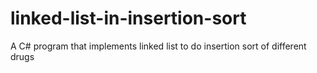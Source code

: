 # linked-list-in-insertion-sort
A C# program that implements linked list to do insertion sort of different drugs
